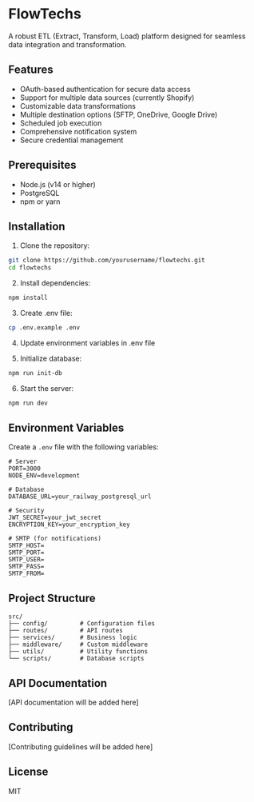 # FlowTechs

A robust ETL (Extract, Transform, Load) platform designed for seamless data integration and transformation.

## Features

- OAuth-based authentication for secure data access
- Support for multiple data sources (currently Shopify)
- Customizable data transformations
- Multiple destination options (SFTP, OneDrive, Google Drive)
- Scheduled job execution
- Comprehensive notification system
- Secure credential management

## Prerequisites

- Node.js (v14 or higher)
- PostgreSQL
- npm or yarn

## Installation

1. Clone the repository:
```bash
git clone https://github.com/yourusername/flowtechs.git
cd flowtechs
```

2. Install dependencies:
```bash
npm install
```

3. Create .env file:
```bash
cp .env.example .env
```

4. Update environment variables in .env file

5. Initialize database:
```bash
npm run init-db
```

6. Start the server:
```bash
npm run dev
```

## Environment Variables

Create a `.env` file with the following variables:

```plaintext
# Server
PORT=3000
NODE_ENV=development

# Database
DATABASE_URL=your_railway_postgresql_url

# Security
JWT_SECRET=your_jwt_secret
ENCRYPTION_KEY=your_encryption_key

# SMTP (for notifications)
SMTP_HOST=
SMTP_PORT=
SMTP_USER=
SMTP_PASS=
SMTP_FROM=
```

## Project Structure

```
src/
├── config/         # Configuration files
├── routes/         # API routes
├── services/       # Business logic
├── middleware/     # Custom middleware
├── utils/          # Utility functions
└── scripts/        # Database scripts
```

## API Documentation

[API documentation will be added here]

## Contributing

[Contributing guidelines will be added here]

## License

MIT